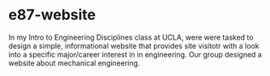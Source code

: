 # e87-website
In my Intro to Engineering Disciplines class at UCLA, were were tasked to design a simple, informational website that provides site visitotr with a look into a specific major/career interest in in engineering. Our group designed a website about mechanical engineering.
